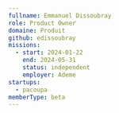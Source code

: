 ```yaml
---
fullname: Emmanuel Dissoubray
role: Product Owner
domaine: Produit
github: edissoubray
missions:
  - start: 2024-01-22
    end: 2024-05-31
    status: independent
    employer: Ademe
startups:
  - pacoupa
memberType: beta
---
```


